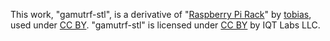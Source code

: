 This work, "gamutrf-stl", is a derivative of "[Raspberry Pi Rack](https://www.printables.com/model/50558-raspberry-pi-rack)" by [tobias](https://www.printables.com/social/102513-tobias), used under [CC BY](http://creativecommons.org/licenses/by/4.0/). "gamutrf-stl" is licensed under [CC BY](http://creativecommons.org/licenses/by/4.0/) by IQT Labs LLC.
